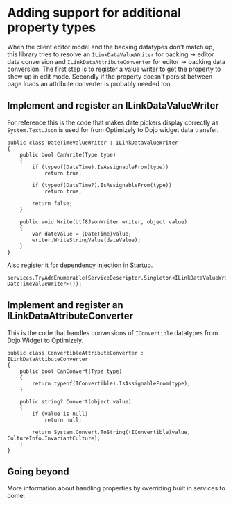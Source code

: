 # Adding support for additional property types

When the client editor model and the backing datatypes don't match up, this library tries to resolve an `ILinkDataValueWriter` for backing -> editor data conversion and `ILinkDataAttributeConverter` for editor -> backing data conversion. The first step is to register a value writer to get the property to show up in edit mode. Secondly if the property doesn't persist between page loads an attribute converter is probably needed too.

## Implement and register an ILinkDataValueWriter

For reference this is the code that makes date pickers display correctly as `System.Text.Json` is used for from Optimizely to Dojo widget data transfer.

```
public class DateTimeValueWriter : ILinkDataValueWriter
{
    public bool CanWrite(Type type)
    {
        if (typeof(DateTime).IsAssignableFrom(type))
            return true;

        if (typeof(DateTime?).IsAssignableFrom(type))
            return true;

        return false;
    }

    public void Write(Utf8JsonWriter writer, object value)
    {
        var dateValue = (DateTime)value;
        writer.WriteStringValue(dateValue);
    }
}
```

Also register it for dependency injection in Startup.

```
services.TryAddEnumerable(ServiceDescriptor.Singleton<ILinkDataValueWriter, DateTimeValueWriter>());
```

## Implement and register an ILinkDataAttributeConverter

This is the code that handles conversions of `IConvertible` datatypes from Dojo Widget to Optimizely.

```
public class ConvertibleAttributeConverter : ILinkDataAttibuteConverter
{
    public bool CanConvert(Type type)
    {
        return typeof(IConvertible).IsAssignableFrom(type);
    }

    public string? Convert(object value)
    {
        if (value is null)
            return null;

        return System.Convert.ToString((IConvertible)value, CultureInfo.InvariantCulture);
    }
}
```

## Going beyond

More information about handling properties by overriding built in services to come.
